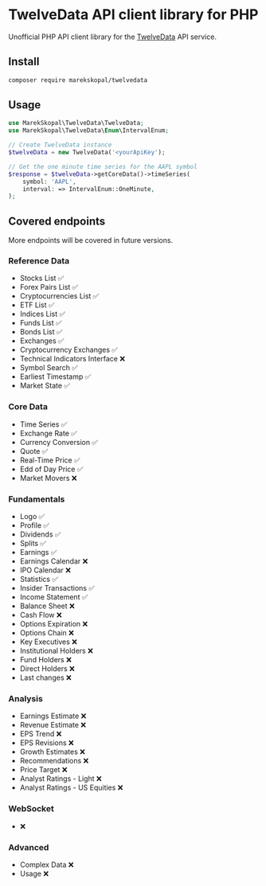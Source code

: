 # TwelveData API client library for PHP

Unofficial PHP API client library for the [TwelveData](https://twelvedata.com) API service. 


## Install

```sh
composer require marekskopal/twelvedata
```

## Usage

```php
use MarekSkopal\TwelveData\TwelveData;
use MarekSkopal\TwelveData\Enum\IntervalEnum;

// Create TwelveData instance
$twelveData = new TwelveData('<yourApiKey');

// Get the one minute time series for the AAPL symbol
$response = $twelveData->getCoreData()->timeSeries(
    symbol: 'AAPL',
    interval: => IntervalEnum::OneMinute,
);
```

## Covered endpoints
More endpoints will be covered in future versions.

### Reference Data

* Stocks List                    ✅
* Forex Pairs List               ✅
* Cryptocurrencies List          ✅
* ETF List                       ✅
* Indices List                   ✅
* Funds List                     ✅
* Bonds List                     ✅
* Exchanges                      ✅
* Cryptocurrency Exchanges       ✅
* Technical Indicators Interface ❌
* Symbol Search                  ✅
* Earliest Timestamp             ✅
* Market State                   ✅

### Core Data

* Time Series          ✅
* Exchange Rate        ✅
* Currency Conversion  ✅
* Quote                ✅
* Real-Time Price      ✅
* Edd of Day Price     ✅
* Market Movers        ❌

### Fundamentals

* Logo                  ✅
* Profile               ✅
* Dividends             ✅
* Splits                ✅
* Earnings              ✅
* Earnings Calendar     ❌
* IPO Calendar          ❌
* Statistics            ✅
* Insider Transactions  ✅
* Income Statement      ✅
* Balance Sheet         ❌
* Cash Flow             ❌
* Options Expiration    ❌
* Options Chain         ❌
* Key Executives        ❌
* Institutional Holders ❌
* Fund Holders          ❌
* Direct Holders        ❌
* Last changes          ❌

### Analysis
* Earnings Estimate             ❌
* Revenue Estimate              ❌
* EPS Trend                     ❌
* EPS Revisions                 ❌
* Growth Estimates              ❌
* Recommendations               ❌
* Price Target                  ❌
* Analyst Ratings - Light       ❌
* Analyst Ratings - US Equities ❌

### WebSocket

* ❌

### Advanced

* Complex Data ❌
* Usage        ❌
